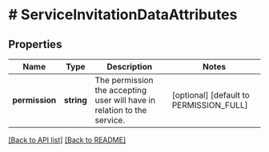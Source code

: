# # ServiceInvitationDataAttributes

## Properties

Name | Type | Description | Notes
------------ | ------------- | ------------- | -------------
**permission** | **string** | The permission the accepting user will have in relation to the service. | [optional] [default to PERMISSION_FULL]

[[Back to API list]](../../README.md#endpoints) [[Back to README]](../../README.md)
